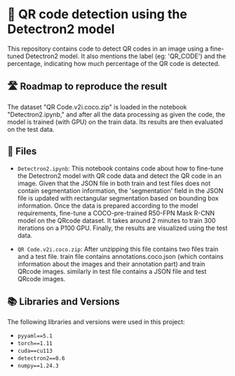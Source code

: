 # 📱 QR code detection using the Detectron2 model

This repository contains code to detect QR codes in an image using a fine-tuned Detectron2 model. It also mentions the label (eg: 'QR_CODE') and the percentage, indicating how much percentage of the QR code is detected.

## 🛣️ Roadmap to reproduce the result

The dataset "QR Code.v2i.coco.zip" is loaded in the notebook "Detectron2.ipynb," and after all the data processing as given the code, the model is trained (with GPU) on the train data. Its results are then evaluated on the test data.

## 📝 Files

* `Detectron2.ipynb`: This notebook contains code about how to fine-tune the Detectron2 model with QR code data and detect the QR code in an image. Given that the JSON file in both train and test files does not contain segmentation information, the 'segmentation' field in the JSON file is updated with rectangular segmentation based on bounding box information. Once the data is prepared according to the model requirements, fine-tune a COCO-pre-trained R50-FPN Mask R-CNN model on the QRcode dataset. It takes around 2 minutes to train 300 iterations on a P100 GPU. Finally, the results are visualized using the test data.
  
* `QR Code.v2i.coco.zip`: After unzipping this file contains two files train and a test file. train file contains annotations.coco.json (which contains information about the images and their annotation part) and train QRcode images. similarly in test file contains a JSON file and test QRcode images.

## 📚 Libraries and Versions

The following libraries and versions were used in this project:

* `pyyaml==5.1`
* `torch==1.11`
* `cuda==cu113`
* `detectron2==0.6`
* `numpy==1.24.3`

